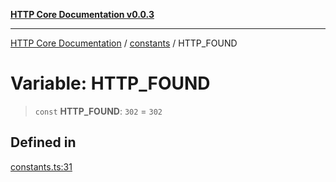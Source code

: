 [**HTTP Core Documentation v0.0.3**](../../README.md)

***

[HTTP Core Documentation](../../modules.md) / [constants](../README.md) / HTTP\_FOUND

# Variable: HTTP\_FOUND

> `const` **HTTP\_FOUND**: `302` = `302`

## Defined in

[constants.ts:31](https://github.com/stonemjs/http-core/blob/33a82b77e98ade423889148c13f25ccd40b75c8a/src/constants.ts#L31)
